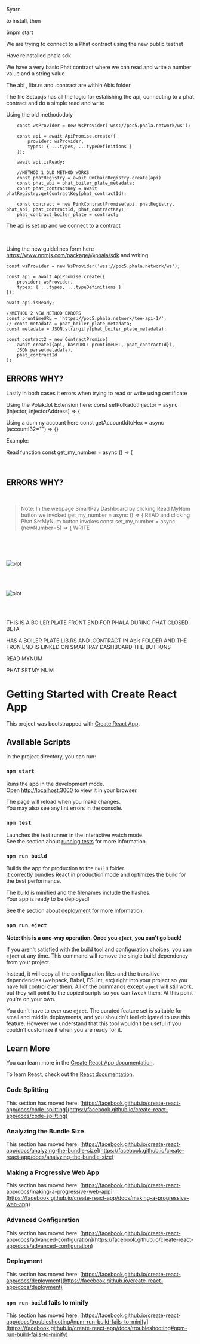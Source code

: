 $yarn

to install, then

$npm start

We are trying to connect to a Phat contract using the new public testnet

Have reinstalled phala sdk

We have a very basic Phat contract where we can read and write a number value and a string value

The abi , libr.rs and .contract are within Abis folder

The file Setup.js has all the logic for estalishing the api, connecting to a phat contract and do a simple read and write

Using the old methododoly

        const wsProvider = new WsProvider('wss://poc5.phala.network/ws');

        const api = await ApiPromise.create({
            provider: wsProvider,
            types: { ...types, ...typeDefinitions }
        });

        await api.isReady;

        //METHOD 1 OLD METHOD WORKS
        const phatRegistry = await OnChainRegistry.create(api)
        const phat_abi = phat_boiler_plate_metadata;
        const phat_contractKey = await phatRegistry.getContractKey(phat_contractId);

        const contract = new PinkContractPromise(api, phatRegistry, phat_abi, phat_contractId, phat_contractKey);
        phat_contract_boiler_plate = contract;

The api is set up and we connect to a contract

<br>

Using the new guidelines form here https://www.npmjs.com/package/@phala/sdk
and writing

    const wsProvider = new WsProvider('wss://poc5.phala.network/ws');

    const api = await ApiPromise.create({
    	provider: wsProvider,
    	types: { ...types, ...typeDefinitions }
    });

    await api.isReady;

    //METHOD 2 NEW METHOD ERRORS
    const pruntimeURL = 'https://poc5.phala.network/tee-api-1/';
    // const metadata = phat_boiler_plate_metadata;
    const metadata = JSON.stringify(phat_boiler_plate_metadata);

    const contract2 = new ContractPromise(
    	await create({api, baseURL: pruntimeURL, phat_contractId}),
    	JSON.parse(metadata),
    	phat_contractId
    );

## ERRORS WHY?

Lastly in both cases it errors when trying to read or write using certificate

Using the Polakdot Extension here: const setPolkadotInjector = async (injector, injectorAddress) => {

Using a dummy account here const getAccountIdtoHex = async (accountI32="") => {}

Example:

Read function const get_my_number = async () => {

<br>

## ERRORS WHY?

<br>

> Note: In the webpage SmartPay Dashboard by clicking Read MyNum button we invoked get_my_number = async () => { READ
> and clicking Phat SetMyNum button invokes const set_my_number = async (newNumber=5) => { WRITE

<br>
<br>
<br>

![plot](./Printscreens/phat_boiler_plate_1.png)

<br>

<br>

![plot](./Printscreens/phat_boiler_plate_2.png)

<br>
<br>

THIS IS A BOILER PLATE FRONT END FOR PHALA DURING PHAT CLOSED BETA

HAS A BOILER PLATE LIB.RS AND .CONTRACT IN Abis FOLDER AND THE FRON END IS LINKED ON SMARTPAY DASHBOARD THE BUTTONS

READ MYNUM

PHAT SETMY NUM

# Getting Started with Create React App

This project was bootstrapped with [Create React App](https://github.com/facebook/create-react-app).

## Available Scripts

In the project directory, you can run:

### `npm start`

Runs the app in the development mode.\
Open [http://localhost:3000](http://localhost:3000) to view it in your browser.

The page will reload when you make changes.\
You may also see any lint errors in the console.

### `npm test`

Launches the test runner in the interactive watch mode.\
See the section about [running tests](https://facebook.github.io/create-react-app/docs/running-tests) for more information.

### `npm run build`

Builds the app for production to the `build` folder.\
It correctly bundles React in production mode and optimizes the build for the best performance.

The build is minified and the filenames include the hashes.\
Your app is ready to be deployed!

See the section about [deployment](https://facebook.github.io/create-react-app/docs/deployment) for more information.

### `npm run eject`

**Note: this is a one-way operation. Once you `eject`, you can't go back!**

If you aren't satisfied with the build tool and configuration choices, you can `eject` at any time. This command will remove the single build dependency from your project.

Instead, it will copy all the configuration files and the transitive dependencies (webpack, Babel, ESLint, etc) right into your project so you have full control over them. All of the commands except `eject` will still work, but they will point to the copied scripts so you can tweak them. At this point you're on your own.

You don't have to ever use `eject`. The curated feature set is suitable for small and middle deployments, and you shouldn't feel obligated to use this feature. However we understand that this tool wouldn't be useful if you couldn't customize it when you are ready for it.

## Learn More

You can learn more in the [Create React App documentation](https://facebook.github.io/create-react-app/docs/getting-started).

To learn React, check out the [React documentation](https://reactjs.org/).

### Code Splitting

This section has moved here: [https://facebook.github.io/create-react-app/docs/code-splitting](https://facebook.github.io/create-react-app/docs/code-splitting)

### Analyzing the Bundle Size

This section has moved here: [https://facebook.github.io/create-react-app/docs/analyzing-the-bundle-size](https://facebook.github.io/create-react-app/docs/analyzing-the-bundle-size)

### Making a Progressive Web App

This section has moved here: [https://facebook.github.io/create-react-app/docs/making-a-progressive-web-app](https://facebook.github.io/create-react-app/docs/making-a-progressive-web-app)

### Advanced Configuration

This section has moved here: [https://facebook.github.io/create-react-app/docs/advanced-configuration](https://facebook.github.io/create-react-app/docs/advanced-configuration)

### Deployment

This section has moved here: [https://facebook.github.io/create-react-app/docs/deployment](https://facebook.github.io/create-react-app/docs/deployment)

### `npm run build` fails to minify

This section has moved here: [https://facebook.github.io/create-react-app/docs/troubleshooting#npm-run-build-fails-to-minify](https://facebook.github.io/create-react-app/docs/troubleshooting#npm-run-build-fails-to-minify)

<br>
<br>
<br>
